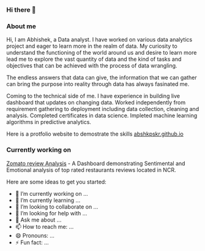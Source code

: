 ### Hi there 👋

### About me
Hi, I am Abhishek, a Data analyst. I have worked on various data analytics project and eager to learn more in the realm of data. My curiosity to understand the functioning of the world around us and desire to learn more lead me to explore the vast quantity of data and the kind of tasks and objectives that can be achieved with the process of data wrangling. 

The endless answers that data can give, the information that we can gather can bring the purpose into reality through data has always fasinated me.

Coming to the technical side of me. I have experience in building live dashboard that updates on changing data. Worked independently from requirement gathering to deployment including data collection, cleaning and analysis. Completed certificates in data science.
Impleted machine learning algorithms in predictive analytics.

Here is a protfolio website to demostrate the skills [abshkpskr.github.io](abshkpskr.github.io)

### Currently working on 
[Zomato review Analysis](https://github.com/AbshkPskr/Zomato-Reviews-Analysis) - A Dashboard demonstrating Sentimental and Emotional analysis of top rated restaurants reviews located in NCR.

Here are some ideas to get you started:

- 🔭 I’m currently working on ...
- 🌱 I’m currently learning ...
- 👯 I’m looking to collaborate on ...
- 🤔 I’m looking for help with ...
- 💬 Ask me about ...
- 📫 How to reach me: ...
- 😄 Pronouns: ...
- ⚡ Fun fact: ...
